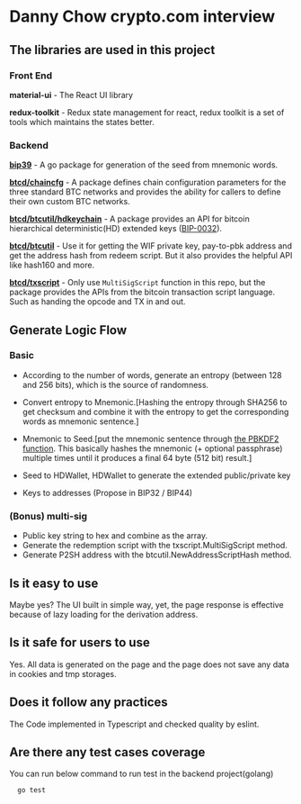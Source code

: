 # Danny Chow crypto.com interview

## The libraries are used in this project
### Front End
**material-ui** - The React UI library

**redux-toolkit** - Redux state management for react, redux toolkit is a set of tools which maintains the states better.

### Backend
**[bip39](https://github.com/tyler-smith/go-bip39)** - A go package for generation of the seed from mnemonic words.

**[btcd/chaincfg](https://github.com/btcsuite/btcd/tree/master/chaincfg)** - A package defines chain configuration parameters for the three standard BTC networks and provides the ability for callers to define their own custom BTC networks.

**[btcd/btcutil/hdkeychain](https://github.com/btcsuite/btcd/tree/master/btcutil/hdkeychain)** - A package provides an API for bitcoin hierarchical deterministic(HD) extended keys ([BIP-0032](https://github.com/bitcoin/bips/blob/master/bip-0032.mediawiki)).

**[btcd/btcutil](https://github.com/btcsuite/btcd/tree/master/btcutil)** - Use it for getting the WIF private key, pay-to-pbk address and get the address hash from redeem script. But it also provides the helpful API like hash160 and more.

**[btcd/txscript](https://github.com/btcsuite/btcd/tree/master/txscript)** - Only use `MultiSigScript` function in this repo, but the package provides the APIs from the bitcoin transaction script language. Such as handing the opcode and TX in and out.

## Generate Logic Flow
### Basic
- According to the number of words, generate an entropy (between 128 and 256 bits), which is the source of randomness.

- Convert entropy to Mnemonic.[Hashing the entropy through SHA256 to get checksum and combine it with the entropy to get the corresponding words as mnemonic sentence.]

- Mnemonic to Seed.[put the mnemonic sentence through [the PBKDF2 function](https://pkg.go.dev/golang.org/x/crypto/pbkdf2). This basically hashes the mnemonic (+ optional passphrase) multiple times until it produces a final 64 byte (512 bit) result.]

- Seed to HDWallet, HDWallet to generate the extended public/private key

- Keys to addresses (Propose in BIP32 / BIP44)

### (Bonus) multi-sig
- Public key string to hex and combine as the array.
- Generate the redemption script with the txscript.MultiSigScript method.
- Generate P2SH address with the btcutil.NewAddressScriptHash method.

## Is it easy to use
Maybe yes?
The UI built in simple way, yet, the page response is effective because of lazy loading for the derivation address.

## Is it safe for users to use
Yes.
All data is generated on the page and the page does not save any data in cookies and tmp storages.

## Does it follow any practices
The Code implemented in Typescript and checked quality by eslint.

## Are there any test cases coverage
You can run below command to run test in the backend project(golang)
```
  go test
```
